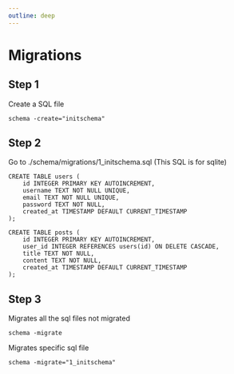 ```yaml
---
outline: deep
---
```


# Migrations
## Step 1
Create a SQL file
```shell
schema -create="initschema"
```
## Step 2
Go to ./schema/migrations/1_initschema.sql (This SQL is for sqlite)
```shell
CREATE TABLE users (
    id INTEGER PRIMARY KEY AUTOINCREMENT,
    username TEXT NOT NULL UNIQUE,
    email TEXT NOT NULL UNIQUE,
    password TEXT NOT NULL,
    created_at TIMESTAMP DEFAULT CURRENT_TIMESTAMP
);

CREATE TABLE posts (
    id INTEGER PRIMARY KEY AUTOINCREMENT,
    user_id INTEGER REFERENCES users(id) ON DELETE CASCADE,
    title TEXT NOT NULL,
    content TEXT NOT NULL,
    created_at TIMESTAMP DEFAULT CURRENT_TIMESTAMP
);
```
## Step 3
Migrates all the sql files not migrated 
```shell
schema -migrate
```
Migrates specific sql file
```shell
schema -migrate="1_initschema"
```

